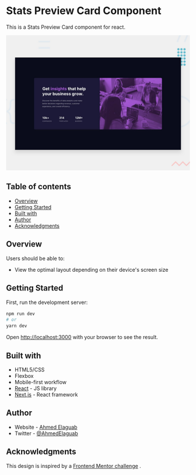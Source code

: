 # Stats Preview Card Component

This is a Stats Preview Card component for react.

![Design preview for the Stats preview card component coding challenge](./design/desktop-preview.jpg)

## Table of contents

- [Overview](#overview)
- [Getting Started](#getting-started)
- [Built with](#built-with)
- [Author](#author)
- [Acknowledgments](#acknowledgments)

## Overview

Users should be able to:

- View the optimal layout depending on their device's screen size

## Getting Started

First, run the development server:

```bash
npm run dev
# or
yarn dev
```

Open [http://localhost:3000](http://localhost:3000) with your browser to see the
result.

## Built with

- HTML5/CSS
- Flexbox
- Mobile-first workflow
- [React](https://reactjs.org/) - JS library
- [Next.js](https://nextjs.org/) - React framework

## Author

- Website - [Ahmed Elaguab](https://ahmedelaguab.github.io/)
- Twitter - [@AhmedElaguab](https://www.twitter.com/AhmedElaguab)

## Acknowledgments

This design is inspired by a
[Frontend Mentor challenge](https://www.frontendmentor.io/challenges/stats-preview-card-component-8JqbgoU62)
.
